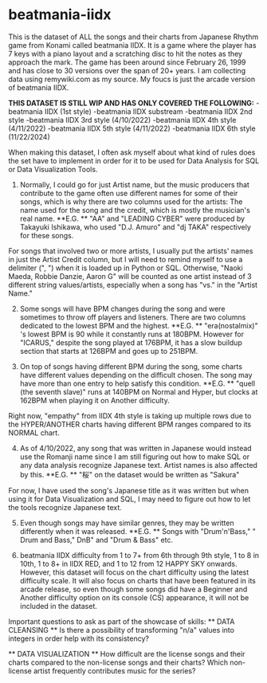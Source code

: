 # beatmania-iidx
This is the dataset of ALL the songs and their charts from Japanese Rhythm game from Konami called beatmania IIDX. It is a game where the player has 7 keys with a piano layout and a scratching disc to hit the notes as they approach the mark. The game has been around since February 26, 1999 and has close to 30 versions over the span of 20+ years. I am collecting data using remywiki.com as my source. My foucs is just the arcade version of beatmania IIDX.

**THIS DATASET IS STILL WIP AND HAS ONLY COVERED THE FOLLOWING:**
-beatmania IIDX (1st style)
-beatmania IIDX substream
-beatmania IIDX 2nd style
-beatmania IIDX 3rd style (4/10/2022)
-beatmania IIDX 4th style (4/11/2022)
-beatmania IIDX 5th style (4/11/2022)
-beatmania IIDX 6th style (11/22/2024)

When making this dataset, I often ask myself about what kind of rules does the set have to implement in order for it to be used for Data Analysis for SQL or Data Visualization Tools. 
1. Normally, I could go for just Artist name, but the music producers that contribute to the game often use different names for some of their songs, which is why there are two columns used for the artists: The name used for the song and the credit, which is mostly the musician's real name. 
**E.G. **
"AA" and "LEADING CYBER" were produced by Takayuki Ishikawa, who used "D.J. Amuro" and "dj TAKA" respectively for these songs. 

For songs that involved two or more artists, I usually put the artists' names in just the Artist Credit column, but I will need to remind myself to use a delimiter (", ") when it is loaded up in Python or SQL. Otherwise, "Naoki Maeda, Robbie Danzie, Aaron G" will be counted as one artist instead of 3 different string values/artists, especially when a song has "vs." in the "Artist Name."

2. Some songs will have BPM changes during the song and were sometimes to throw off players and listeners. There are two columns dedicated to the lowest BPM and the highest. 
**E.G. **
"era(nostalmix)" 's lowest BPM is 90 while it constantly runs at 180BPM. However for "ICARUS," despite the song played at 176BPM, it has a slow buildup section that starts at 126BPM and goes up to 251BPM.

3. On top of songs having different BPM during the song, some charts have different values depending on the difficult chosen. The song may have more than one entry to help satisfy this condition.
**E.G. **
"quell (the seventh slave)" runs at 140BPM on Normal and Hyper, but clocks at 162BPM when playing it on Another difficulty.

Right now, "empathy" from IIDX 4th style is taking up multiple rows due to the HYPER/ANOTHER charts having different BPM ranges compared to its NORMAL chart. 

4. As of 4/10/2022, any song that was written in Japanese would instead use the Romanji name since I am still figuring out how to make SQL or any data analysis recognize Japanese text. Artist names is also affected by this.
**E.G. **
"桜" on the dataset would be written as "Sakura"

For now, I have used the song's Japanese title as it was written but when using it for Data Visualization and SQL, I may need to figure out how to let the tools recognize Japanese text.

5. Even though songs may have similar genres, they may be written differently when it was released.
**E.G. **
Songs with "Drum'n'Bass," " Drum and Bass," DnB" and "Drum & Bass" etc.

6. beatmania IIDX difficulty from 1 to 7+ from 6th through 9th style, 1 to 8 in 10th, 1 to 8+ in IIDX RED, and 1 to 12 from 12 HAPPY SKY onwards. However, this dataset will focus on the chart difficulty using the latest difficulty scale. It will also focus on charts that have been featured in its arcade release, so even though some songs did have a Beginner and Another difficulty option on its console (CS) appearance, it will not be included in the dataset.

Important questions to ask as part of the showcase of skills:
** DATA CLEANSING **
Is there a possibility of transforming "n/a" values into integers in order help with its consistency?


** DATA VISUALIZATION **
How difficult are the license songs and their charts compared to the non-license songs and their charts?
Which non-license artist frequently contributes music for the series?
